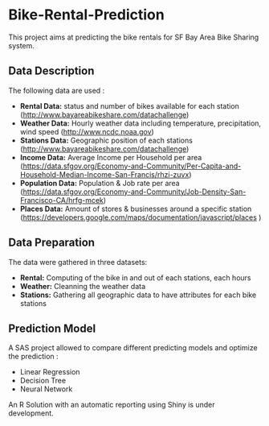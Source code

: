 # Bike-Rental-Prediction
This project aims at predicting the bike rentals for SF Bay Area Bike Sharing system.

## Data Description
The following data are used :
 * **Rental Data:** status and number of bikes available for each station (http://www.bayareabikeshare.com/datachallenge)
 * **Weather Data:** Hourly weather data including temperature, precipitation, wind speed (http://www.ncdc.noaa.gov)
 * **Stations Data:** Geographic position of each stations (http://www.bayareabikeshare.com/datachallenge)
 * **Income Data:** Average Income per Household per area (https://data.sfgov.org/Economy-and-Community/Per-Capita-and-Household-Median-Income-San-Francis/rhzi-zuvx)
 * **Population Data:** Population & Job rate per area (https://data.sfgov.org/Economy-and-Community/Job-Density-San-Francisco-CA/hrfg-mcek)
 * **Places Data:** Amount of stores & businesses around a specific station  (https://developers.google.com/maps/documentation/javascript/places )

## Data Preparation
The data were gathered in three datasets:
 * **Rental:** Computing of the bike in and out of each stations, each hours
 * **Weather:** Cleanning the weather data 
 * **Stations:** Gathering all geographic data to have attributes for each bike stations
 
## Prediction Model
A SAS project allowed to compare different predicting models and optimize the prediction :
 * Linear Regression
 * Decision Tree
 * Neural Network
 
An R Solution with an automatic reporting using Shiny is under development.
